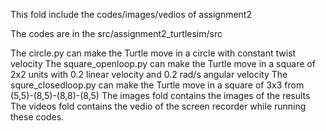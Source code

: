 This fold include the codes/images/vedios of assignment2

The codes are in the src/assignment2_turtlesim/src

The circle.py can make the Turtle move in a circle with constant twist velocity
The square_openloop.py can make the Turtle move in a square of 2x2 units with 0.2 linear velocity and 0.2 rad/s angular velocity
The squre_closedloop.py can make the Turtle move in a square of 3x3 from (5,5)-(8,5)-(8,8)-(8,5)
The images fold contains the images of the results
The videos fold contains the vedio of the screen recorder while running these codes.
